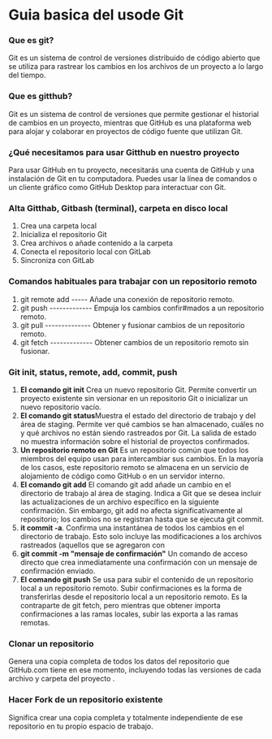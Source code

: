 # Guia basica del usode Git
### Que es git?
  Git es un sistema de control de versiones distribuido de código abierto que se utiliza para rastrear los cambios en los archivos de un proyecto a lo largo del tiempo. 
  
### Que es  gitthub?
  Git es un sistema de control de versiones que permite gestionar el historial de cambios en un proyecto, mientras que GitHub es una plataforma web para alojar y colaborar en proyectos de código fuente que utilizan Git.
  
### ¿Qué necesitamos para usar Gitthub en nuestro proyecto 
  Para usar GitHub en tu proyecto, necesitarás una cuenta de GitHub y una instalación de Git en tu computadora. Puedes usar la línea de comandos o un cliente gráfico como GitHub Desktop para interactuar con Git. 
  
### Alta Gitthab, Gitbash (terminal), carpeta en disco local
1. Crea una carpeta local
2. Inicializa el repositorio Git
3. Crea archivos o añade contenido a la carpeta
4. Conecta el repositorio local con GitLab
5. Sincroniza con GitLab

### Comandos habituales para trabajar con un repositorio remoto
1. git remote add	----- Añade una conexión de repositorio remoto.
2. git push	------------- Empuja los cambios confir#mados a un repositorio remoto.
3. git pull	-------------- Obtener y fusionar cambios de un repositorio remoto.
4. git fetch ------------- Obtener cambios de un repositorio remoto sin fusionar.
  
### Git init, status, remote, add, commit, push
1. **El comando git init** Crea un nuevo repositorio Git. Permite convertir un proyecto existente sin versionar en un repositorio Git o inicializar un nuevo repositorio 
   vacío.
2. **El comando git status**Muestra el estado del directorio de trabajo y del área de staging. Permite ver qué cambios se han almacenado, cuáles no y qué archivos no están siendo rastreados por Git. La salida de estado no muestra información sobre el historial de proyectos confirmados.
3. **Un repositorio remoto en Git** Es un repositorio común que todos los miembros del equipo usan para intercambiar sus cambios. En la mayoría de los casos, este repositorio remoto se 
   almacena en un servicio de alojamiento de código como GitHub o en un servidor interno.
4. **El comando git add** El comando git add añade un cambio en el directorio de trabajo al área de staging. Indica a Git que se desea incluir las actualizaciones de un archivo específico en la siguiente confirmación. Sin embargo, git add no afecta significativamente al repositorio; los cambios no se registran hasta que se ejecuta git commit.
5. **it commit -a**. Confirma una instantánea de todos los cambios en el directorio de trabajo. Esto solo incluye las modificaciones a los archivos rastreados (aquellos que se agregaron con 
6. **git commit -m "mensaje de confirmación"** Un comando de acceso directo que crea inmediatamente una confirmación con un mensaje de confirmación enviado.
7. **El comando git push** Se usa para subir el contenido de un repositorio local a un repositorio remoto. Subir confirmaciones es la forma de transferirlas desde el repositorio local a un repositorio remoto. Es la contraparte de git fetch, pero mientras que obtener importa confirmaciones a las ramas locales, subir las exporta a las ramas remotas.

### Clonar un repositorio
  Genera una copia completa de todos los datos del repositorio que GitHub.com tiene en ese momento, incluyendo todas las versiones de cada archivo y carpeta del proyecto .
  
### Hacer Fork de un repositorio existente
  Significa crear una copia completa y totalmente independiente de ese repositorio en tu propio espacio de trabajo.

